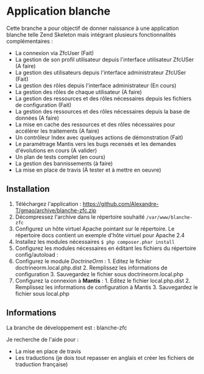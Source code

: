 Application blanche
====

Cette branche a pour objectif de donner naissance à une application blanche 
telle Zend Skeleton mais intégrant plusieurs fonctionnalités complémentaires :
  * La connexion via ZfcUser (Fait)
  * La gestion de son profil utilisateur depuis l'interface utilisateur ZfcUSer (A faire)
  * La gestion des utilisateurs depuis l'interface administrateur ZfcUSer (Fait)
  * La gestion des rôles depuis l'interface administrateur (En cours)
  * La gestion des rôles de chaque utilisateur (A faire)
  * La gestion des ressources et des rôles nécessaires depuis les fichiers de configuration (Fait)
  * La gestion des ressources et des rôles nécessaires depuis la base de données (A faire)
  * La mise en cache des ressources et des rôles nécessaires pour accélérer les traitements (A faire)
  * Un contrôleur Index avec quelques actions de démonstration (Fait)
  * Le paramétrage Mantis vers les bugs recensés et les demandes d'évolutions en cours (A valider)
  * Un plan de tests complet (en cours)
  * La gestion des bannissements (à faire)
  * La mise en place de travis (À tester et à mettre en oeuvre)

Installation
----
1. Téléchargez l'application : 
https://github.com/Alexandre-T/gmao/archive/blanche-zfc.zip
2. Décompressez l'archive dans le répertoire souhaité ```/var/www/blanche-zfc```
3. Configurez un hôte virtuel Apache pointant sur le répertoire.
Le répertoire docs contient un exemple d'hôte virtuel pour Apache 2.4
4. Installez les modules nécessaires 
```$ php composer.phar install```
5. Configurez les modules nécessaires en éditant les fichiers du répertoire 
config/autoload :
  1. Configurez le module _DoctrineOrm_  :
    1. Editez le fichier doctrineorm.local.php.dist
    2. Remplissez les informations de configuration
    3. Sauvegardez le fichier sous doctrineorm.local.php
  3. Configurez la connexion à __Mantis__  :
    1. Editez le fichier local.php.dist
    2. Remplissez les informations de configuration à Mantis
    3. Sauvegardez le fichier sous local.php
        
Informations
----
La branche de développement est : blanche-zfc

Je recherche de l'aide pour :
 * La mise en place de travis
 * Les traductions (je dois tout repasser en anglais et créer les fichiers de traduction française)
